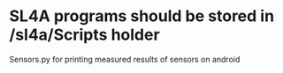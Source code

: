 # SL4A programs should be stored in /sl4a/Scripts holder
Sensors.py    for printing measured results of sensors on android
